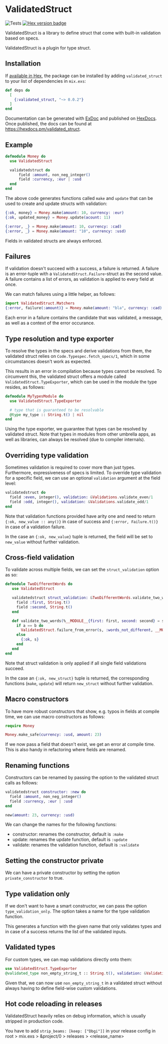 # ValidatedStruct

![Tests](https://github.com/bravobike/validated_struct/actions/workflows/main.yaml/badge.svg)
[![Hex version badge](https://img.shields.io/hexpm/v/validated_struct.svg)](https://hex.pm/packages/validated_struct)

ValidatedStruct is a library to define struct that come with built-in validation based on specs.

ValidatedStruct is a plugin for type struct.

## Installation

If [available in Hex](https://hex.pm/docs/publish), the package can be installed
by adding `validated_struct` to your list of dependencies in `mix.exs`:

```elixir
def deps do
  [
    {:validated_struct, "~> 0.0.2"}
  ]
end
```

Documentation can be generated with [ExDoc](https://github.com/elixir-lang/ex_doc)
and published on [HexDocs](https://hexdocs.pm). Once published, the docs can
be found at <https://hexdocs.pm/validated_struct>.

## Example

```elixir
defmodule Money do
  use ValidatedStruct

  validatedstruct do
      field :amount, non_neg_integer()
      field :currency, :eur | :usd
  end
end
```

The above code generates functions called `make` and `update` that can be used
to create and update structs with validation:

```elixir
{:ok, money} = Money.make(amount: 10, currency: :eur)
{:ok, updated_money} = Money.update(acount: 11)

{:error, _} = Money.make(amount: 10, currency: :cad)
{:error, _} = Money.make(amount: "10", currency: :usd)
```

Fields in validated structs are always enforced.

## Failures

If validation doesn't succeed with a success, a failure is returned.
A failure is an error-tuple with a `ValidatedStruct.Failure`-struct as the second
value. A failure contains a list of errors, as validation is applied to every
field at once.

We can match failures using a little helper, as follows:

```elixir
import ValidatedStruct.Matchers
{:error, failure(:amount)} = Money.make(amount: "bla", currency: :cad)
```

Each error in a failure contains the candidate that was validated, a message,
as well as a context of the error occurance.

## Type resolution and type exporter

To resolve the types in the specs and derive validations from them, the validated struct
relies on `Code.Typespec.fetch_specs/1`, which in some circumstances doesn't work
as expected.

This results in an error in compilation because types cannot be resolved. To circumvent
this, the validated struct offers a module called `ValidatedStruct.TypeExporter`, which
can be used in the module the type resides, as follows:

```elixir
defmodule MyTypesModule do
  use ValidatedStruct.TypeExporter

  # type that is guaranteed to be resolvable
  @type my_type :: String.t() | nil
end
```

Using the type exporter, we guarantee that types can be resolved by validated
struct. Note that types in modules from other umbrella apps, as well as libraries,
can always be resolved (due to compiler internals).

## Overriding type validation

Sometimes validation is required to cover more than just types. Furthermore,
expressiveness of specs is limited.
To override type validation for a specific field, we can use an optional
`validation` argument at the field level:

```elixir
validatedstruct do
  field :even, integer(), validation: &Validations.validate_even/1
  field :odd, integer(), validation: &Validations.validate_odd/1
end
```

Note that validation functions provided have arity one and need to return
`{:ok, new_value :: any()}` in case of success and `{:error, Failure.t()}` in case of
a validation failure.

In the case an `{:ok, new_value}` tuple is returned, the field will be set to
`new_value` without further validation.

## Cross-field validation

To validate across multiple fields, we can set the `struct_validation` option as so:

```elixir
defmodule TwoDifferentWords do
   use ValidatedStruct

   validatedstruct struct_validation: &TwoDifferentWords.validate_two_words/1 do
     field :first, String.t()
     field :second, String.t()
   end

   def validate_two_words(%__MODULE__{first: first, second: second} = s) do
     if a == b do
       ValidatedStruct.failure_from_error(s, :words_not_different, __MODULE__)
     else
       {:ok, s}
     end
   end
end
```

Note that struct validation is only applied if all single field validations succeed.

In the case an `{:ok, new_struct}` tuple is returned, the corresponding functions (`make`,
`update`) will return `new_struct` without further validation.

## Macro constructors

To have more robust constructors that show, e.g. typos in fields at compile time,
we can use macro constructors as follows:

```elixir
require Money

Money.make_safe(currency: :usd, amount: 23)
```

If we now pass a field that doesn't exist, we get an error at compile time.
This is also handy in refactoring where fields are renamed.

## Renaming functions

Constructors can be renamed by passing the option to the validated struct calls
as follows:

```elixir
validatedstruct constructor: :new do
  field :amount, non_neg_integer()
  field :currency, :eur | :usd
end

new(amount: 23, currency: :usd)
```

We can change the names for the following functions:

- constructor: renames the constructor, default is `:make`
- update: renames the update function, default is `:update`
- validate: renames the validation function, default is `:validate`

## Setting the constructor private

We can have a private constructor by setting the option `private_constructor` to true.

## Type validation only

If we don't want to have a smart constructor, we can pass the option
`type_validation_only`. The option takes a name for the type validation
function.

This generates a function with the given name that only validates types
and in case of a success returns the list of the validated inputs.

## Validated types

For custom types, we can map validations directly onto them:

```elixir
use ValidatedStruct.TypeExporter 
@validated_type non_empty_string_t :: String.t(), validation: &Validation.validate_non_empty_string/1 
```

Given that, we can now use `non_empty_string_t` in a validated
struct without always having to define field-wise custom validations.

## Hot code reloading in releases

ValidatedStruct heavily relies on debug information, which is usually stripped in
production code.

You have to add `strip_beams: [keep: ["Dbgi"]]` in your release config in
root > mix.exs > &project/0 > releases > <release_name>
